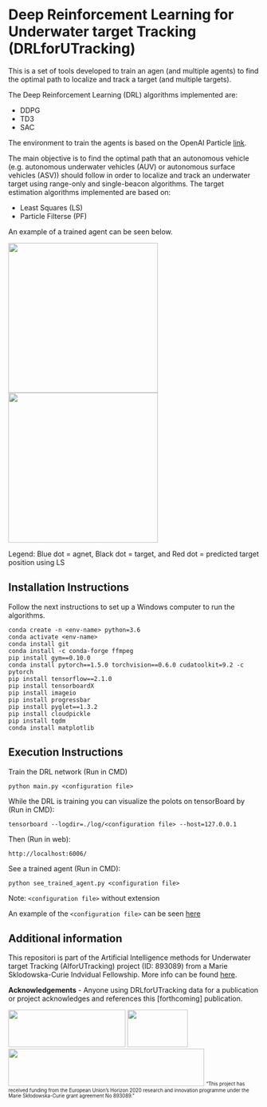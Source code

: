 # Deep Reinforcement Learning for Underwater target Tracking (DRLforUTracking)
This is a set of tools developed to train an agen (and multiple agents) to find the optimal path to localize and track a target (and multiple targets).

The Deep Reinforcement Learning (DRL) algorithms implemented are:

- DDPG
- TD3
- SAC

The environment to train the agents is based on the OpenAI Particle [link](https://github.com/openai/multiagent-particle-envs).

The main objective is to find the optimal path that an autonomous vehicle (e.g. autonomous underwater vehicles (AUV) or autonomous surface vehicles (ASV)) should follow in order to localize and track an underwater target using range-only and single-beacon algorithms. The target estimation algorithms implemented are based on:

- Least Squares (LS)
- Particle Filterse (PF)

An example of a trained agent can be seen below.

<img src="https://github.com/imasmitja/DRL4AUV/blob/main/trained_saca.gif" width="300" height="300"/> <img src="https://github.com/imasmitja/DRL4AUV/blob/main/trained_sacc.gif" width="300" height="300"/>

Legend: Blue dot = agnet, Black dot = target, and Red dot = predicted target position using LS

## Installation Instructions
Follow the next instructions to set up a Windows computer to run the algorithms.

```
conda create -n <env-name> python=3.6
conda activate <env-name>
conda install git
conda install -c conda-forge ffmpeg
pip install gym==0.10.0
conda install pytorch==1.5.0 torchvision==0.6.0 cudatoolkit=9.2 -c pytorch
pip install tensorflow==2.1.0
pip install tensorboardX
pip install imageio
pip install progressbar
pip install pyglet==1.3.2
pip install cloudpickle
pip install tqdm
conda install matplotlib
```

## Execution Instructions
Train the DRL network (Run in CMD) 

```
python main.py <configuration file>
```

While the DRL is training you can visualize the polots on tensorBoard by (Run in CMD):

```
tensorboard --logdir=./log/<configuration file> --host=127.0.0.1
```

Then (Run in web):

```
http://localhost:6006/
```

See a trained agent (Run in CMD):

```
python see_trained_agent.py <configuration file>
```

Note: `<configuration file>` without extension

An example of the `<configuration file>` can be seen [here](https://github.com/imasmitja/DRL4AUV/blob/main/test_configuration.txt)
  
## Additional information


This repositori is part of the Artificial Intelligence methods for Underwater target Tracking (AIforUTracking) project (ID: 893089) from a Marie Sklodowska-Curie Indvidual Fellowship. More info can be found [here](https://cordis.europa.eu/project/id/893089).

**Acknowledgements** - Anyone using DRLforUTracking data for a publication or project acknowledges and references this [forthcoming] publication.


<img src="https://github.com/imasmitja/DRLforUTracking/blob/main/mscacolor.png" width="235" height="75"/> <img src="https://github.com/imasmitja/DRLforUTracking/blob/main/euflag.png" width="121" height="75"/> <img src="https://github.com/imasmitja/DRLforUTracking/blob/main/logos_poc_aei_2021.jpg" width="393" height="75"/>
<sub><sup>“This project has received funding from the European Union’s Horizon 2020 research and innovation programme under the Marie Skłodowska-Curie grant agreement No 893089.”</sup></sub>

